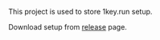 This project is used to store 1key.run setup.

Download setup from [release](https://github.com/winsoft666/1key.run-Setup/releases) page.
